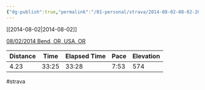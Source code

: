 ```yaml
---
{"dg-publish":true,"permalink":"/01-personal/strava/2014-08-02-08-02-2014-bend-or-usa-or/"}
---
```



[[2014-08-02\|2014-08-02]]

[08/02/2014 Bend, OR, USA, OR](https://www.strava.com/activities/174556224)

| Distance | Time  | Elapsed Time | Pace | Elevation |
| -------- | ----- | ------------ | ---- | --------- |
| 4.23     | 33:25 | 33:28        | 7:53 | 574       |




#strava

